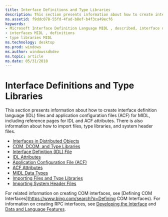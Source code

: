 ```yaml
---
title: Interface Definitions and Type Libraries
description: This section presents information about how to create interface definition language (IDL) files and application configuration files (ACF) for MIDL, including reference pages for IDL and ACF attributes.
ms.assetid: f9ddc078-55fd-4fad-b8ef-b4f3ca49ecf6
keywords:
- Microsoft Interface Definition Language MIDL , described, interface definitions and type libraries
- interfaces MIDL , definitions
- type libraries MIDL
ms.technology: desktop
ms.prod: windows
ms.author: windowssdkdev
ms.topic: article
ms.date: 05/31/2018
---
```


# Interface Definitions and Type Libraries

This section presents information about how to create interface definition language (IDL) files and application configuration files (ACF) for MIDL, including reference pages for IDL and ACF attributes. There is also information about how to import files, type libraries, and system header files.

-   [Interfaces in Distributed Objects](interfaces-in-distributed-objects.md)
-   [COM, DCOM, and Type Libraries](com-dcom-and-type-libraries.md)
-   [Interface Definition (IDL) File](interface-definition-idl-file.md)
-   [IDL Attributes](idl-attributes.md)
-   [Application Configuration File (ACF)](application-configuration-file-acf-.md)
-   [ACF Attributes](acf-attributes.md)
-   [MIDL Data Types](midl-data-types.md)
-   [Importing Files and Type Libraries](importing-files-and-type-libraries.md)
-   [Importing System Header Files](importing-system-header-files.md)

For related information on creating COM interfaces, see [Defining COM Interfaces](https://www.bing.com/search?q=Defining COM Interfaces). For information on creating RPC interfaces, see [Developing the Interface](https://msdn.microsoft.com/library/windows/desktop/aa373635) and [Data and Language Features](https://msdn.microsoft.com/library/windows/desktop/aa373621).

 

 





